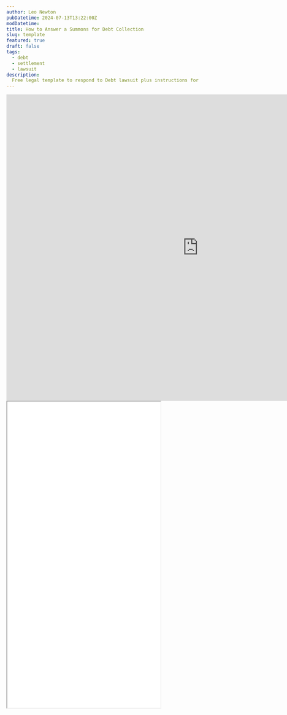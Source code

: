 ```yaml
---
author: Leo Newton
pubDatetime: 2024-07-13T13:22:00Z
modDatetime: 
title: How to Answer a Summons for Debt Collection
slug: template
featured: true
draft: false
tags:
  - debt
  - settlement
  - lawsuit
description:
  Free legal template to respond to Debt lawsuit plus instructions for filing.
---
```

 <embed type="text/html" src="https://docs.google.com/document/d/14XQ0jFDelQxsY8DPRZAd4CMGU9oquPTnJyQJtao8RAo/edit?usp=sharing" width="1000" height="800"> 
 <iframe
  id="inlineFrameExample"
  title="Inline Frame Example"
  width="400"
  height="800"
  src="/src/assets/debt_answer.html>
</iframe>

To respond to a debt lawsuit, follow these three steps. Make sure all paragraphs are addressed with deny and paragraph number. Make sure to include your Civil case number. If you need more paragraphs just copy and paste them below. Make sure to sign above your full legal name above the printed name. Edit the highlighted fields with your information,such as court name and state. 

### 1. Respond to every paragraph in the Complaint

The Complaint contains several numbered paragraphs detailing the lawsuit against you. For debt collection cases, there are usually at least 5 paragraphs. Read each paragraph and decide how to respond in one of three ways:

- **Admit**: Agree with everything in the paragraph.
- **Deny**: Make the debt collector prove the paragraph's truth.
- **Lack of Knowledge**: State you don't know if the paragraph is true or false. Use this if you don't understand the paragraph or lack the information to respond.

Write your chosen response into your Answer after the corresponding paragraph number.

Many attorneys suggest denying everything to force the other side to prove their case, which is often a good strategy.

### 2. Assert your Affirmative Defenses

An "affirmative defense" is a reason why the plaintiff has no case. You must list these defenses in your Answer, as you cannot bring them up later. It's a one-time opportunity: if you don't assert them now, you lose the chance.

Common defenses include:

- The debt is not yours.
- The contract was canceled, so you owe nothing.
- The statute of limitations has expired.
- The debt has been paid or excused.
- The debt has been partially paid.
- You were a co-signer but were not informed of your rights.

These are just a few affirmative defenses. Note that inability to pay the debt is usually not a legal defense.

### 3. File the Answer with the court and the plaintiff

After creating your Answer, responding to the Complaint paragraphs, and asserting your affirmative defenses, you must file your Answer correctly. Simply creating the document isn't enough; you must file it properly.

To file your Answer:

- Print two copies of your Answer.
- Mail one copy to the court.
- Mail the other copy to the plaintiff's attorney.

The plaintiff's attorney's address will be in the Summons and Complaint. The court's address might not be listed in the Summons and could differ from the court's physical address found online.





